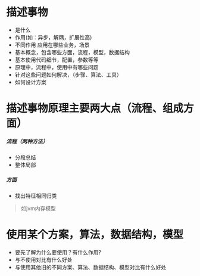 # 描述事物
- 是什么
- 作用(如：异步，解耦，扩展性高)
- 不同作用 应用在哪些业务，场景
- 基本概念，包含哪些方面，流程，模型，数据结构
- 基本使用代码细节，配置，参数等等
- 原理中，流程中，使用中有哪些问题
- 针对这些问题如何解决，（步骤、算法、工具）
- 如何设计方案


# 描述事物原理主要两大点（流程、组成方面）

##### 流程（两种方法）
- 分段总结
- 整体局部

##### 方面
- 找出特征相同归类

> 如jvm内存模型


# 使用某个方案，算法，数据结构，模型
- 要先了解为什么要使用？有什么作用?
- 与不使用对比有什么好处
- 与使用其他旧的不同方案、算法、数据结构、模型对比有什么好处